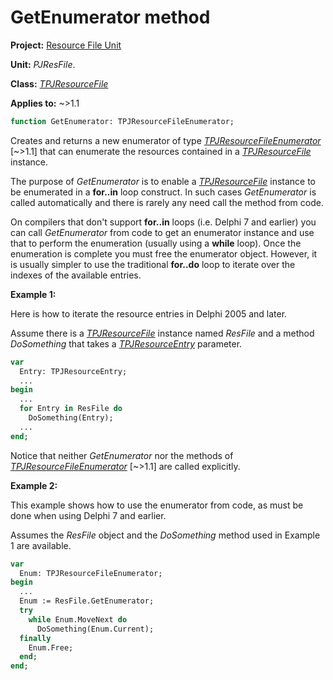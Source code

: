 # GetEnumerator method

**Project:** [Resource File Unit](../API.md)

**Unit:** _PJResFile_.

**Class:** _[TPJResourceFile](./TPJResourceFile.md)_

**Applies to:** ~>1.1

```pascal
function GetEnumerator: TPJResourceFileEnumerator;
```

Creates and returns a new enumerator of type _[TPJResourceFileEnumerator](./TPJResourceFileEnumerator.md)_ [~>1.1] that can enumerate the resources contained in a _[TPJResourceFile](./TPJResourceFile.md)_ instance.

The purpose of _GetEnumerator_ is to enable a _[TPJResourceFile](./TPJResourceFile.md)_ instance to be enumerated in a **for..in** loop construct. In such cases _GetEnumerator_ is called automatically and there is rarely any need call the method from code.

On compilers that don't support **for..in** loops (i.e. Delphi 7 and earlier) you can call _GetEnumerator_ from code to get an enumerator instance and use that to perform the enumeration (usually using a **while** loop). Once the enumeration is complete you must free the enumerator object. However, it is usually simpler to use the traditional **for..do** loop to iterate over the indexes of the available entries.

**Example 1:**

Here is how to iterate the resource entries in Delphi 2005 and later.

Assume there is a _[TPJResourceFile](./TPJResourceFile.md)_ instance named _ResFile_ and a method _DoSomething_ that takes a _[TPJResourceEntry](./TPJResourceEntry.md)_ parameter.

```pascal
var
  Entry: TPJResourceEntry;
  ...
begin
  ...
  for Entry in ResFile do
    DoSomething(Entry);
  ...
end;
```

Notice that neither _GetEnumerator_ nor the methods of _[TPJResourceFileEnumerator](./TPJResourceFileEnumerator.md)_ [~>1.1] are called explicitly.

**Example 2:**

This example shows how to use the enumerator from code, as must be done when using Delphi 7 and earlier.

Assumes the _ResFile_ object and the _DoSomething_ method used in Example 1 are available.

```pascal
var
  Enum: TPJResourceFileEnumerator;
begin
  ...
  Enum := ResFile.GetEnumerator;
  try
    while Enum.MoveNext do
      DoSomething(Enum.Current);
  finally
    Enum.Free;
  end;
end;  
```